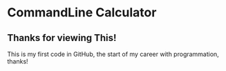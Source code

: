 # CommandLine Calculator

## Thanks for viewing This!

This is my first code in GitHub, the start of my career with programmation, thanks!
